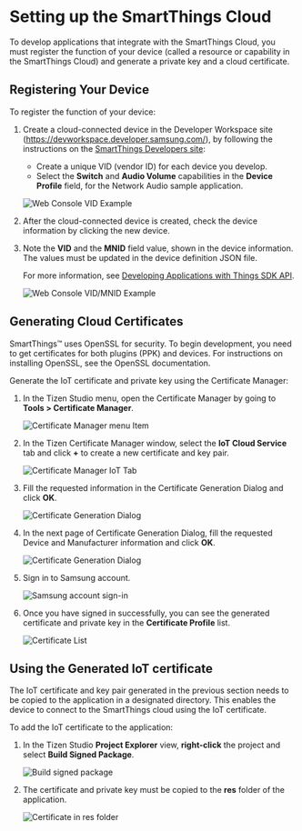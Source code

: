 # Setting up the SmartThings Cloud

To develop applications that integrate with the SmartThings Cloud, you must register the function of your device (called a resource or capability in the SmartThings Cloud) and generate a private key and a cloud certificate.

## Registering Your Device

To register the function of your device:

1.  Create a cloud-connected device in the Developer Workspace site (<https://devworkspace.developer.samsung.com/>), by following the instructions on the [SmartThings Developers site](https://smartthings.developer.samsung.com/develop/workspace/ide/create-a-cloud-connected-device.html):

    -   Create a unique VID (vendor ID) for each device you develop.
    -   Select the **Switch** and **Audio Volume** capabilities in the **Device Profile** field, for the Network Audio sample application.

    ![Web Console VID Example](media/devworkspace_vid.png)

2.  After the cloud-connected device is created, check the device information by clicking the new device.
3.  Note the **VID** and the **MNID** field value, shown in the device information. The values must be updated in the device definition JSON file.

    For more information, see [Developing Applications with Things SDK API](things_app_development.htm).

    ![Web Console VID/MNID Example](media/devworkspace_mnid_vid.png)

## Generating Cloud Certificates

SmartThings&trade; uses OpenSSL for security. To begin development, you need to get certificates for both plugins (PPK) and devices. For instructions on installing OpenSSL, see the OpenSSL documentation.

Generate the IoT certificate and private key using the Certificate Manager:

1.  In the Tizen Studio menu, open the Certificate Manager by going to **Tools &gt; Certificate Manager**.

    ![Certificate Manager menu Item](media/certificate_manager_menu_item.png)

2.  In the Tizen Certificate Manager window, select the **IoT Cloud Service** tab and click **+** to create a new certificate and key pair.

    ![Certificate Manager IoT Tab](media/cm_iot_tab.png)

3.  Fill the requested information in the Certificate Generation Dialog and click **OK**.

    ![Certificate Generation Dialog](media/certificate_generation_dialog.png)

4.  In the next page of Certificate Generation Dialog, fill the requested Device and Manufacturer information and click **OK**.

    ![Certificate Generation Dialog](media/certificate_generation_device_dialog.png)

5.  Sign in to Samsung account.

    ![Samsung account sign-in](media/samsung_sign_in.png)

6.  Once you have signed in successfully, you can see the generated certificate and private key in the **Certificate Profile** list.

    ![Certificate List](media/certificate_list.png)

## Using the Generated IoT certificate

The IoT certificate and key pair generated in the previous section needs to be copied to the application in a designated directory. This enables the device to connect to the SmartThings cloud using the IoT certificate.

To add the IoT certificate to the application:

1.  In the Tizen Studio **Project Explorer** view, **right-click** the project and select **Build Signed Package**.

    ![Build signed package](media/build_signed_package.png)

2.  The certificate and private key must be copied to the **res** folder of the application.

    ![Certificate in res folder](media/res_certificate.png)
